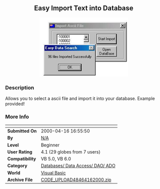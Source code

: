 ﻿<div align="center">

## Easy Import Text into Database

<img src="PIC2000416311123196.jpg">
</div>

### Description

Allows you to select a ascii file and import it into your database. Example provided!
 
### More Info
 


<span>             |<span>
---                |---
**Submitted On**   |2000-04-16 16:55:50
**By**             |[N/A](https://github.com/Planet-Source-Code/PSCIndex/blob/master/ByAuthor/empty.md)
**Level**          |Beginner
**User Rating**    |4.1 (29 globes from 7 users)
**Compatibility**  |VB 5\.0, VB 6\.0
**Category**       |[Databases/ Data Access/ DAO/ ADO](https://github.com/Planet-Source-Code/PSCIndex/blob/master/ByCategory/databases-data-access-dao-ado__1-6.md)
**World**          |[Visual Basic](https://github.com/Planet-Source-Code/PSCIndex/blob/master/ByWorld/visual-basic.md)
**Archive File**   |[CODE\_UPLOAD48464162000\.zip](https://github.com/Planet-Source-Code/easy-import-text-into-database__1-7310/archive/master.zip)








